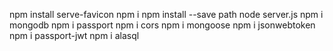 npm install serve-favicon
npm i 
npm install --save path
node server.js
npm i mongodb
npm i passport
npm i cors
npm i mongoose
npm i jsonwebtoken
npm i passport-jwt
npm i alasql